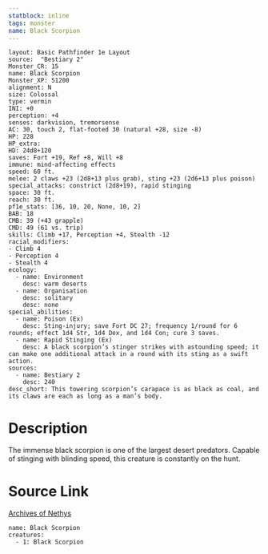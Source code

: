 ```yaml
---
statblock: inline
tags: monster
name: Black Scorpion
---
```

```statblock
layout: Basic Pathfinder 1e Layout
source:  "Bestiary 2"
Monster_CR: 15
name: Black Scorpion
Monster_XP: 51200
alignment: N
size: Colossal
type: vermin
INI: +0
perception: +4
senses: darkvision, tremorsense
AC: 30, touch 2, flat-footed 30 (natural +28, size -8)
HP: 228
HP_extra: 
HD: 24d8+120
saves: Fort +19, Ref +8, Will +8
immune: mind-affecting effects
speed: 60 ft.
melee: 2 claws +23 (2d8+13 plus grab), sting +23 (2d6+13 plus poison)
special_attacks: constrict (2d8+19), rapid stinging
space: 30 ft.
reach: 30 ft.
pf1e_stats: [36, 10, 20, None, 10, 2]
BAB: 18
CMB: 39 (+43 grapple)
CMD: 49 (61 vs. trip)
skills: Climb +17, Perception +4, Stealth -12
racial_modifiers:
- Climb 4
- Perception 4
- Stealth 4
ecology:
  - name: Environment
    desc: warm deserts
  - name: Organisation
    desc: solitary
    desc: none
special_abilities:
  - name: Poison (Ex)
    desc: Sting-injury; save Fort DC 27; frequency 1/round for 6 rounds; effect 1d4 Str, 1d4 Dex, and 1d4 Con; cure 3 saves.
  - name: Rapid Stinging (Ex)
    desc: A black scorpion’s stinger strikes with astounding speed; it can make one additional attack in a round with its sting as a swift action.
sources:
  - name: Bestiary 2
    desc: 240
desc_short: This towering scorpion’s carapace is as black as coal, and its claws are each as long as a man’s body.
```
# Description
The immense black scorpion is one of the largest desert predators. Capable of stinging with blinding speed, this creature is constantly on the hunt.
# Source Link
[Archives of Nethys](https://aonprd.com/MonsterDisplay.aspx?ItemName=Black%20Scorpion)
```encounter-table
name: Black Scorpion
creatures:
  - 1: Black Scorpion
```
